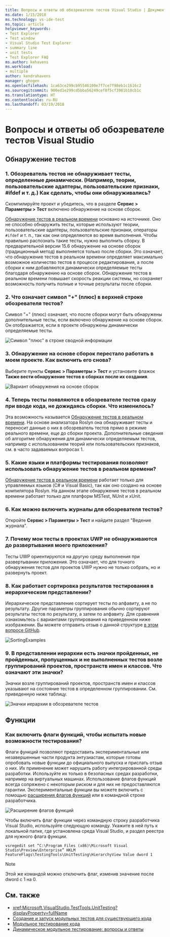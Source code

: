 ```yaml
---
title: Вопросы и ответы об обозревателе тестов Visual Studio | Документы Майкрософт
ms.date: 1/15/2018
ms.technology: vs-ide-test
ms.topic: article
helpviewer_keywords:
- Test Explorer
- Test window
- Visual Studio Test Explorer
- summary line
- unit tests
- Test Explorer FAQ
ms.author: kehavens
ms.workload:
- multiple
author: kendrahavens
manager: ghogen
ms.openlocfilehash: 1ca63ce299cb95546100e7f7ce7f98eb1c1616c2
ms.sourcegitcommit: 900ed1e299cd5bba56249cef8f5cf3981b10cb1c
ms.translationtype: HT
ms.contentlocale: ru-RU
ms.lasthandoff: 03/19/2018
---
```

# <a name="visual-studio-test-explorer-faq"></a>Вопросы и ответы об обозревателе тестов Visual Studio

## <a name="test-discovery"></a>Обнаружение тестов

### <a name="1-the-test-explorer-is-not-discovering-my-tests-that-are-dynamically-defined-for-example-theories-custom-adapters-custom-traits-ifdefs-etc-how-can-i-discover-these-tests"></a>1. Обозреватель тестов не обнаруживает тесты, определенные динамически. (Например, теории, пользовательские адаптеры, пользовательские признаки, #ifdef и т. д.) Как сделать, чтобы они обнаруживались?

  Скомпилируйте проект и убедитесь, что в разделе **Сервис > Параметры > Тест** включено обнаружение на основе сборок.

  [Обнаружение тестов в реальном времени](https://go.microsoft.com/fwlink/?linkid=862824) основано на источнике. Оно не способно обнаружить тесты, которые используют теории, пользовательские адаптеры, пользовательские признаки, операторы `#ifdef` и т. п., так как они определяются во время выполнения. Чтобы правильно распознать такие тесты, нужно выполнить сборку. В предварительной версии 15.6 обнаружение на основе сборок (традиционный метод) выполняется только после сборки. Это означает, что обнаружение тестов в реальном времени определяет максимально возможное количество тестов в процессе редактирования, а после сборки к ним добавляются динамически определяемые тесты благодаря обнаружению на основе сборок. Обнаружение тестов в реальном времени повышает скорость реакции системы, но сохраняет возможность получить полные и точные результаты после сборки.

### <a name="2-what-does-the--plus-symbol-that-appears-in-the-top-line-of-test-explorer-mean"></a>2. Что означает символ "+" (плюс) в верхней строке обозревателя тестов?

  Символ "+" (плюс) означает, что после сборки могут быть обнаружены дополнительные тесты, если включено обнаружение на основе сборок. Он отображается, если в проекте обнаружены динамически определяемые тесты.

  ![Символ "плюс" в строке сводной информации](media/testex-plussymbol.png)

### <a name="3-assembly-based-discovery-is-no-longer-working-for-my-project-how-do-i-turn-it-back-on"></a>3. Обнаружение на основе сборок перестало работать в моем проекте. Как включить его снова?

  Выберите пункты **Сервис > Параметры > Тест** и установите флажок **Также вести обнаружение тестов в сборках после их создания**.

  ![Вариант обнаружения на основе сборок](media/testex-toolsoptions.png)

### <a name="4-tests-now-appear-in-test-explorer-while-i-type-without-having-to-build-my-project-what-changed"></a>4. Теперь тесты появляются в обозревателе тестов сразу при вводе кода, не дожидаясь сборки. Что изменилось?

  Эта возможность называется [Обнаружение тестов в реальном времени](https://go.microsoft.com/fwlink/?linkid=862824). На основе анализатора Roslyn она обнаруживает тесты и переносит данные о них в обозреватель тестов прямо в режиме реального времени, еще до сборки проекта. Дополнительные сведения об алгоритме обнаружения для динамически определяемым тестов, например с использованием теорий или пользовательских признаков, см. в часто задаваемых вопросах 1.

### <a name="5-what-languages-and-test-frameworks-can-use-real-time-test-discovery"></a>5. Какие языки и платформы тестирования позволяют использовать обнаружение тестов в реальном времени?

  [Обнаружение тестов в реальном времени](https://go.microsoft.com/fwlink/?linkid=862824) работает только для управляемых языков (C# и Visual Basic), так как оно создано на основе компилятора Roslyn. На данном этапе обнаружение тестов в реальном времени работает только для платформ MSTest, NUnit и xUnit.

### <a name="6-how-can-i-turn-on-logs-for-the-test-explorer"></a>6. Как можно включить журналы для обозревателя тестов?

  Откройте **Сервис > Параметры > Тест** и найдите раздел "Ведение журнала".

### <a name="7-why-are-my-tests-in-uwp-projects-not-discovered-until-i-deploy-my-app"></a>7. Почему мои тесты в проектах UWP не обнаруживаются до развертывания моего приложения?

  Тесты UWP ориентируются на другую среду выполнения при развертывании приложения. Это означает, что для точного обнаружения тестов для проектов UWP нужно не только собрать, но и развернуть проект.

### <a name="8-how-does-sorting-test-results-work-in-the-hierarchy-view"></a>8. Как работает сортировка результатов тестирования в иерархическом представлении?

  Иерархическое представление сортирует тесты по алфавиту, а не по результату. Другие параметры группирования обычно сортируют результаты тестов по результату, а затем по алфавиту. Для сравнения ознакомьтесь с вариантами группирования на приведенном ниже изображении. Вы можете отправить отзыв о данной структуре [в этом вопросе GitHub](https://github.com/Microsoft/vstest/issues/1425).

  ![SortingExamples](media/testex-sortingex.png)

### <a name="9-in-the-hierarchy-view-there-are-passed-failed-skipped-and-not-run-icons-next-to-the-project-namespace-and-class-groupings-what-do-these-icons-mean"></a>9. В представлении иерархии есть значки пройденных, не пройденных, пропущенных и не выполненных тестов возле группирований проектов, пространств имен и классов. Что означают эти значки?

  Значки возле группирований проектов, пространств имен и классов указывают на состояние тестов в определенном группировании. См. приведенную ниже таблицу.

  ![Значки иерархии в обозревателе тестов](media/testex-hierarchyicons.png)

## <a name="features"></a>Функции

### <a name="how-can-i-turn-on-feature-flags-to-try-out-new-testing-features"></a>Как включить флаги функций, чтобы испытать новые возможности тестирования?

Флаги функций позволяют предоставить экспериментальные или незавершенные части продукта энтузиастам, которые готовы опробовать новые функции до официального выпуска и прислать отзыв о них. Их применение может нарушить работу интегрированной среды разработки. Используйте их только в безопасных средах разработки, например на виртуальных машинах. Использование флагов функций всегда сопряжено с некоторым риском и для них не предоставляются гарантии. Экспериментальные функции вы можете включить с помощью [расширения флагов функций](https://marketplace.visualstudio.com/items?itemName=PaulHarrington.FeatureFlagsExtension) или в командной строке разработчика.

![Расширение флагов функций](media/testex-featureflag.png)

Чтобы включить флаг функции через командную строку разработчика Visual Studio, используйте следующую команду. Укажите в ней путь к локальной папке, где установлена среда Visual Studio, и раздел реестра для нужного флага функции.

```shell
vsregedit set “C:\Program Files (x86)\Microsoft Visual Studio\Preview\Enterprise” HKLM FeatureFlags\TestingTools\UnitTesting\HierarchyView Value dword 1
```

> [!NOTE]
> Этой же командой можно отключить флаг, изменив значение после dword c 1 на 0.

## <a name="see-also"></a>См. также

- <xref:Microsoft.VisualStudio.TestTools.UnitTesting?displayProperty=fullName>
- [Создание и запуск модульных тестов для существующего кода](http://msdn.microsoft.com/e8370b93-085b-41c9-8dec-655bd886f173)
- [Модульное тестирование кода](unit-test-your-code.md)
- [Динамическое модульное тестирование: вопросы и ответы](live-unit-testing-faq.md)